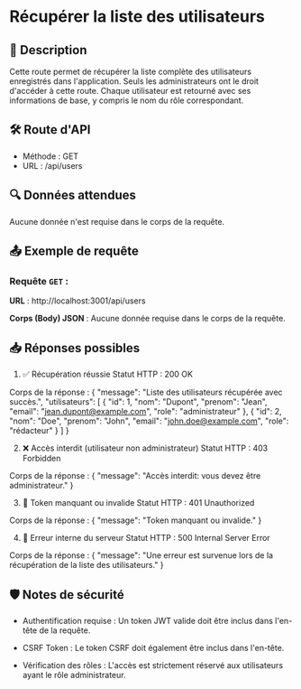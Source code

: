 # Récupérer la liste des utilisateurs


## 📄 Description
Cette route permet de récupérer la liste complète des utilisateurs enregistrés dans l'application.
Seuls les administrateurs ont le droit d'accéder à cette route. Chaque utilisateur est retourné avec ses informations de base, y compris le nom du rôle correspondant.


## 🛠️ Route d'API

- Méthode : GET
- URL : /api/users


## 🔍 Données attendues

Aucune donnée n'est requise dans le corps de la requête.


## 📤 Exemple de requête

### **Requête `GET` :**

**URL** : http://localhost:3001/api/users

**Corps (Body) JSON** : Aucune donnée requise dans le corps de la requête.



## 📥 Réponses possibles

1. ✅ Récupération réussie
Statut HTTP : 200 OK

Corps de la réponse :
{
  "message": "Liste des utilisateurs récupérée avec succès.",
  "utilisateurs": [
    {
      "id": 1,
      "nom": "Dupont",
      "prenom": "Jean",
      "email": "jean.dupont@example.com",
      "role": "administrateur"
    },
    {
      "id": 2,
      "nom": "Doe",
      "prenom": "John",
      "email": "john.doe@example.com",
      "role": "rédacteur"
    }
  ]
}


2. ❌ Accès interdit (utilisateur non administrateur)
Statut HTTP : 403 Forbidden

Corps de la réponse :
{
  "message": "Accès interdit: vous devez être administrateur."
}


3. 🛑 Token manquant ou invalide
Statut HTTP : 401 Unauthorized

Corps de la réponse :
{
  "message": "Token manquant ou invalide."
}


4. 🛑 Erreur interne du serveur
Statut HTTP : 500 Internal Server Error

Corps de la réponse :
{
  "message": "Une erreur est survenue lors de la récupération de la liste des utilisateurs."
}


## 🛡️ Notes de sécurité

- Authentification requise :
Un token JWT valide doit être inclus dans l'en-tête de la requête.

- CSRF Token : 
Le token CSRF doit également être inclus dans l'en-tête.

- Vérification des rôles :
L'accès est strictement réservé aux utilisateurs ayant le rôle administrateur.


